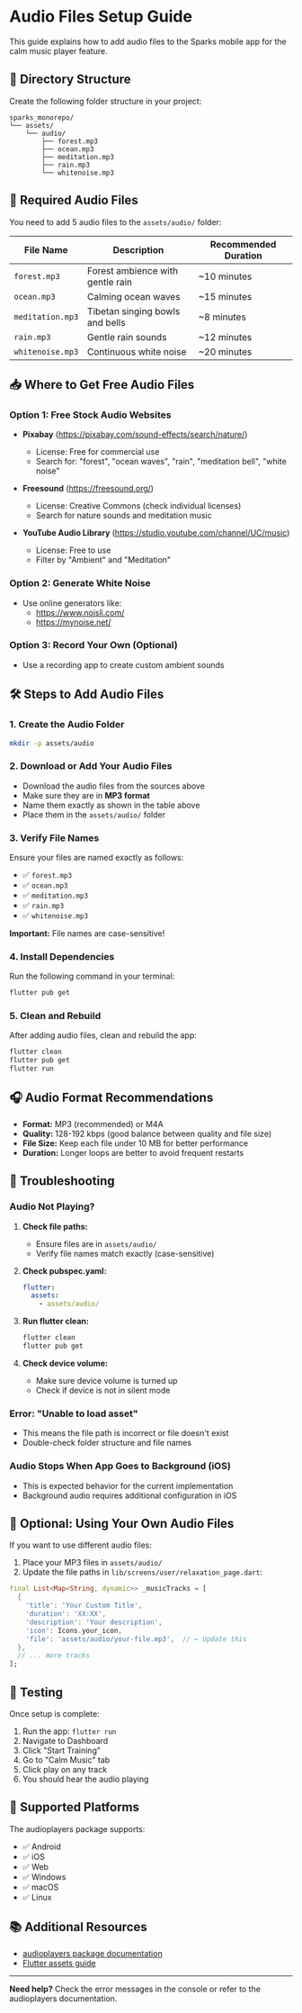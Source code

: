 # Audio Files Setup Guide

This guide explains how to add audio files to the Sparks mobile app for the calm music player feature.

## 📁 Directory Structure

Create the following folder structure in your project:

```
sparks_monorepo/
└── assets/
    └── audio/
        ├── forest.mp3
        ├── ocean.mp3
        ├── meditation.mp3
        ├── rain.mp3
        └── whitenoise.mp3
```

## 🎵 Required Audio Files

You need to add 5 audio files to the `assets/audio/` folder:

| File Name | Description | Recommended Duration |
|-----------|-------------|---------------------|
| `forest.mp3` | Forest ambience with gentle rain | ~10 minutes |
| `ocean.mp3` | Calming ocean waves | ~15 minutes |
| `meditation.mp3` | Tibetan singing bowls and bells | ~8 minutes |
| `rain.mp3` | Gentle rain sounds | ~12 minutes |
| `whitenoise.mp3` | Continuous white noise | ~20 minutes |

## 📥 Where to Get Free Audio Files

### Option 1: Free Stock Audio Websites
- **Pixabay** (https://pixabay.com/sound-effects/search/nature/)
  - License: Free for commercial use
  - Search for: "forest", "ocean waves", "rain", "meditation bell", "white noise"

- **Freesound** (https://freesound.org/)
  - License: Creative Commons (check individual licenses)
  - Search for nature sounds and meditation music

- **YouTube Audio Library** (https://studio.youtube.com/channel/UC/music)
  - License: Free to use
  - Filter by "Ambient" and "Meditation"

### Option 2: Generate White Noise
- Use online generators like:
  - https://www.noisli.com/
  - https://mynoise.net/

### Option 3: Record Your Own (Optional)
- Use a recording app to create custom ambient sounds

## 🛠️ Steps to Add Audio Files

### 1. Create the Audio Folder
```bash
mkdir -p assets/audio
```

### 2. Download or Add Your Audio Files
- Download the audio files from the sources above
- Make sure they are in **MP3 format**
- Name them exactly as shown in the table above
- Place them in the `assets/audio/` folder

### 3. Verify File Names
Ensure your files are named exactly as follows:
- ✅ `forest.mp3`
- ✅ `ocean.mp3`
- ✅ `meditation.mp3`
- ✅ `rain.mp3`
- ✅ `whitenoise.mp3`

**Important:** File names are case-sensitive!

### 4. Install Dependencies
Run the following command in your terminal:

```bash
flutter pub get
```

### 5. Clean and Rebuild
After adding audio files, clean and rebuild the app:

```bash
flutter clean
flutter pub get
flutter run
```

## 🎧 Audio Format Recommendations

- **Format:** MP3 (recommended) or M4A
- **Quality:** 128-192 kbps (good balance between quality and file size)
- **File Size:** Keep each file under 10 MB for better performance
- **Duration:** Longer loops are better to avoid frequent restarts

## 🔧 Troubleshooting

### Audio Not Playing?
1. **Check file paths:**
   - Ensure files are in `assets/audio/`
   - Verify file names match exactly (case-sensitive)

2. **Check pubspec.yaml:**
   ```yaml
   flutter:
     assets:
       - assets/audio/
   ```

3. **Run flutter clean:**
   ```bash
   flutter clean
   flutter pub get
   ```

4. **Check device volume:**
   - Make sure device volume is turned up
   - Check if device is not in silent mode

### Error: "Unable to load asset"
- This means the file path is incorrect or file doesn't exist
- Double-check folder structure and file names

### Audio Stops When App Goes to Background (iOS)
- This is expected behavior for the current implementation
- Background audio requires additional configuration in iOS

## 📝 Optional: Using Your Own Audio Files

If you want to use different audio files:

1. Place your MP3 files in `assets/audio/`
2. Update the file paths in `lib/screens/user/relaxation_page.dart`:

```dart
final List<Map<String, dynamic>> _musicTracks = [
  {
    'title': 'Your Custom Title',
    'duration': 'XX:XX',
    'description': 'Your description',
    'icon': Icons.your_icon,
    'file': 'assets/audio/your-file.mp3',  // ← Update this
  },
  // ... more tracks
];
```

## 🎉 Testing

Once setup is complete:

1. Run the app: `flutter run`
2. Navigate to Dashboard
3. Click "Start Training"
4. Go to "Calm Music" tab
5. Click play on any track
6. You should hear the audio playing

## 📱 Supported Platforms

The audioplayers package supports:
- ✅ Android
- ✅ iOS
- ✅ Web
- ✅ Windows
- ✅ macOS
- ✅ Linux

## 📚 Additional Resources

- [audioplayers package documentation](https://pub.dev/packages/audioplayers)
- [Flutter assets guide](https://docs.flutter.dev/development/ui/assets-and-images)

---

**Need help?** Check the error messages in the console or refer to the audioplayers documentation.

